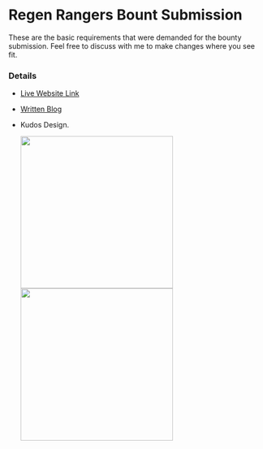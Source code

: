 # **Regen Rangers Bount Submission**

These are the basic requirements that were demanded for the bounty submission. Feel free to discuss with me to make changes where you see fit.

### **Details**

- [Live Website Link](https://regen-rangers-bounty.vercel.app/)

- [Written Blog](BLOG.md)

- Kudos Design.

  <image src="public/kudos/gold.jpg" width="300" height="300" />
  <image src="public/kudos/silver.jpg" width="300" height="300" />
